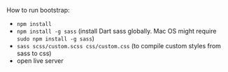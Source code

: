 
How to run bootstrap:
- `npm install`
- `npm install -g sass` (install Dart sass globally. Mac OS might require `sudo npm install -g sass`)
- `sass scss/custom.scss css/custom.css` (to compile custom styles from sass to css)
- open live server

